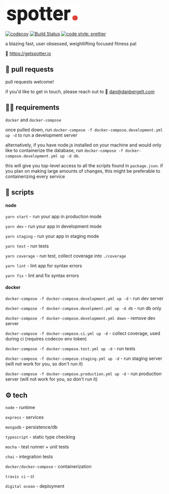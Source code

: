 ![Spotter Logo](spotter.png)

[![codecov](https://codecov.io/gh/danbergelt/spotter-be/branch/master/graph/badge.svg)](https://codecov.io/gh/danbergelt/spotter-be) [![Build Status](https://travis-ci.org/danbergelt/spotter-be.svg?branch=master)](https://travis-ci.org/danbergelt/spotter-be) [![code style: prettier](https://img.shields.io/badge/code_style-prettier-ff69b4.svg?style=flat-square)](https://github.com/prettier/prettier)

a blazing fast, user obsessed, weightlifting focused fitness pal

🔗 https://getspotter.io

## 🤝 pull requests

pull requests welcome!

if you'd like to get in touch, please reach out to 📧 dan@danbergelt.com

## 👨‍💻 requirements

`docker` and `docker-compose`

once pulled down, run `docker-compose -f docker-compose.development.yml up -d` to run a development server

alternatively, if you have node.js installed on your machine and would only like to containerize the database, run `docker-compose -f docker-compose.development.yml up -d db`.

this will give you top-level access to all the scripts found in `package.json`. if you plan on making large amounts of changes, this might be preferable to containerizing every service

## 📜 scripts

#### node

`yarn start` - run your app in production mode

`yarn dev` - run your app in development mode

`yarn staging` - run your app in staging mode

`yarn test` - run tests

`yarn coverage` - run test, collect coverage into `./coverage`

`yarn lint` - lint app for syntax errors

`yarn fix` - lint and fix syntax errors

#### docker

`docker-compose -f docker-compose.development.yml up -d` - run dev server

`docker-compose -f docker-compose.develpment.yml up -d db` - run db only

`docker-compose -f docker-compose.development.yml down` - remove dev server

`docker-compose -f docker-compose.ci.yml up -d` - collect coverage, used during ci (requires codecov env token)

`docker-compose -f docker-compose.test.yml up -d` - run tests

`docker-compose -f docker-compose.staging.yml up -d` - run staging server (will not work for you, so don't run it)

`docker-compose -f docker-compose.production.yml up -d` - run production server (will not work for you, so don't run it)

## ⚙️ tech

`node` - runtime

`express` - services

`mongodb` - persistence/db

`typescript` - static type checking

`mocha` - test runner + unit tests

`chai` - integration tests

`docker/docker-compose` - containerization

`travis ci` - ci

`digital ocean` - deployment
